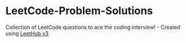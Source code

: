 # LeetCode-Problem-Solutions
Collection of LeetCode questions to ace the coding interview! - Created using [LeetHub v3](https://github.com/raphaelheinz/LeetHub-3.0)
